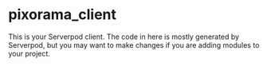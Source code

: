 # pixorama_client

This is your Serverpod client. The code in here is mostly generated by
Serverpod, but you may want to make changes if you are adding modules to your
project.
